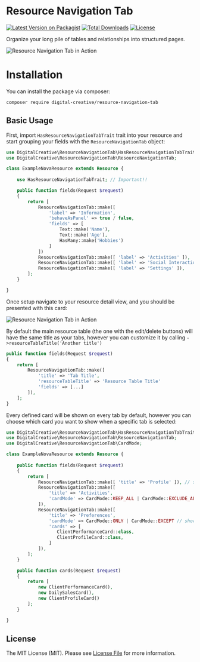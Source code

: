 # Resource Navigation Tab

[![Latest Version on Packagist](https://img.shields.io/packagist/v/digital-creative/resource-navigation-tab)](https://packagist.org/packages/digital-creative/resource-navigation-tab)
[![Total Downloads](https://img.shields.io/packagist/dt/digital-creative/resource-navigation-tab)](https://packagist.org/packages/digital-creative/resource-navigation-tab)
[![License](https://img.shields.io/packagist/l/digital-creative/resource-navigation-tab)](https://github.com/dcasia/resource-navigation-tab/blob/master/LICENSE)

Organize your long pile of tables and relationships into structured pages.

![Resource Navigation Tab in Action](https://raw.githubusercontent.com/dcasia/resource-navigation-tab/master/screenshots/demo-1.png)

# Installation

You can install the package via composer:

```
composer require digital-creative/resource-navigation-tab
```

## Basic Usage

First, import `HasResourceNavigationTabTrait` trait into your resource 
and start grouping your fields with the `ResourceNavigationTab` object:

```php
use DigitalCreative\ResourceNavigationTab\HasResourceNavigationTabTrait;
use DigitalCreative\ResourceNavigationTab\ResourceNavigationTab;

class ExampleNovaResource extends Resource {
 
    use HasResourceNavigationTabTrait; // Important!!

    public function fields(Request $request)
    {
        return [
            ResourceNavigationTab::make([
                'label' => 'Information',
                'behaveAsPanel' => true / false,
                'fields' => [
                    Text::make('Name'),
                    Text::make('Age'),
                    HasMany::make('Hobbies')
                ]
            ])
            ResourceNavigationTab::make([ 'label' => 'Activities' ]),
            ResourceNavigationTab::make([ 'label' => 'Social Interactions' ]),
            ResourceNavigationTab::make([ 'label' => 'Settings' ]),
        ];
    }

}
```

Once setup navigate to your resource detail view, and you should be presented with this card:

![Resource Navigation Tab in Action](https://raw.githubusercontent.com/dcasia/resource-navigation-tab/master/screenshots/demo-3.png)

By default the main resource table (the one with the edit/delete buttons) will have the same title as your tabs,
however you can customize it by calling `->resourceTableTitle('Another title')`

```php
public function fields(Request $request)
{
    return [
        ResourceNavigationTab::make([
            'title' => 'Tab Title', 
            'resourceTableTitle' => 'Resource Table Title'
            'fields' => [...]
        ]),
    ];
}
```

Every defined card will be shown on every tab by default, 
however you can choose which card you want to show when a specific tab is selected:

```php
use DigitalCreative\ResourceNavigationTab\HasResourceNavigationTabTrait;
use DigitalCreative\ResourceNavigationTab\ResourceNavigationTab;
use DigitalCreative\ResourceNavigationTab\CardMode;

class ExampleNovaResource extends Resource {
 
    public function fields(Request $request)
    {
        return [
            ResourceNavigationTab::make([ 'title' => 'Profile' ]), // show all the available cards by default
            ResourceNavigationTab::make([ 
                'title' => 'Activities',
                'cardMode' => CardMode::KEEP_ALL | CardMode::EXCLUDE_ALL // show all or remove all cards when this tab is active
            ]),
            ResourceNavigationTab::make([ 
                'title' => 'Preferences',
                'cardMode' => CardMode::ONLY | CardMode::EXCEPT // show or remove only the selected cards
                'cards' => [
                   ClientPerformanceCard::class,
                   ClientProfileCard::class,
                ]
            ]), 
        ];
    }

    public function cards(Request $request)
    {
        return [
            new ClientPerformanceCard(),
            new DailySalesCard(),
            new ClientProfileCard()
        ];
    }

}
```

## License

The MIT License (MIT). Please see [License File](https://raw.githubusercontent.com/dcasia/resource-navigation-tab/master/LICENSE) for more information.
